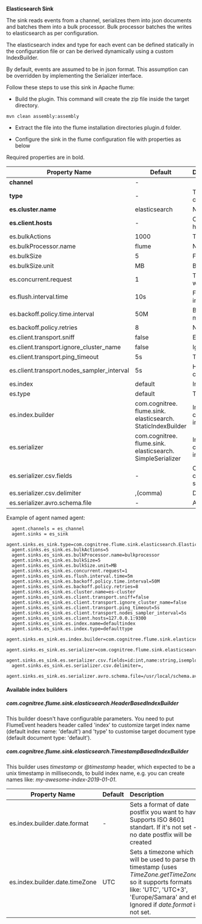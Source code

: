**Elasticsearch Sink**

The sink reads events from a channel, serializes them into json documents and batches them into a bulk processor.
Bulk processor batches the writes to elasticsearch as per configuration.

The elasticsearch index and type for each event can be defined statically in the configuration file or can be derived dynamically using a custom IndexBuilder.

By default, events are assumed to be in json format.
This assumption can be overridden by implementing the Serializer interface.

Follow these steps to use this sink in Apache flume:

* Build the plugin. This command will create the zip file inside the target directory.

`mvn clean assembly:assembly`

* Extract the file into the flume installation directories plugin.d folder.

* Configure the sink in the flume configuration file with properties as below

Required properties are in bold.

| Property Name                              | Default | Description                                                                                   |
|--------------------------------------------|--------------|:----------------------------------------------------------------------------------------------|
| **channel**                                | -              |                                                                                               |
| **type**                                   | -              | The component type name, has to be com.cognitree.flume.sink.elasticsearch.ElasticSearchSink   |
| **es.cluster.name**                        | elasticsearch  | Name of the elasticsearch cluster to connect to                                               |
| **es.client.hosts**                        | -              | Comma separated hostname:port pairs ex: host1:9300,host2:9300. The default port is 9300       |
| es.bulkActions                             | 1000           | The number of actions to batch into a request                                                 |
| es.bulkProcessor.name                      | flume          | Name of the bulk processor                                                                    |
| es.bulkSize                                | 5              | Flush the bulk request every mentioned size                                                   |
| es.bulkSize.unit                           | MB             | Bulk request unit, supported values are KB and MB                                             |
| es.concurrent.request                      | 1              | The maximum number of concurrent requests to allow while accumulating new bulk requests       |
| es.flush.interval.time                     | 10s            | Flush a batch as a bulk request every mentioned seconds irrespective of the number of requests|
| es.backoff.policy.time.interval            | 50M            | Backoff policy time interval, wait initially for the 50 miliseconds                           |
| es.backoff.policy.retries                  | 8              | Number of backoff policy retries                                                              |
| es.client.transport.sniff                  | false          | Enable or disable the sniff feature of the elastic search                                     |
| es.client.transport.ignore_cluster_name    | false          | Ignore cluster name validation of connected nodes                                             |
| es.client.transport.ping_timeout           | 5s             | The time to wait for a ping response from a node                                              |
| es.client.transport.nodes_sampler_interval | 5s             | How often to sample / ping the nodes listed and connected                                     |
| es.index                                   | default        | Index name to be used to store the documents                                                  |
| es.type                                    | default        | Type to be used to store the documents                                                        |
| es.index.builder                           |com.cognitree.<br>flume.sink.<br>elasticsearch.<br>StaticIndexBuilder          | Implementation of com.cognitree.flume.sink.elasticsearch.IndexBuilder interface|
| es.serializer                              |com.cognitree.<br>flume.sink.<br>elasticsearch.<br>SimpleSerializer            | Implementation of com.cognitree.flume.sink.elasticsearch.Serializer interface |
| es.serializer.csv.fields                   | -              | Comma separated csv field name with data type i.e. column1:type1,column2:type2, Supported data types are string, boolean, int and float |
| es.serializer.csv.delimiter                | ,(comma)       | Delimiter for the data in flume event body|
| es.serializer.avro.schema.file             | -              | Absolute path for the schema configuration file |

Example of agent named agent:

````
  agent.channels = es_channel
  agent.sinks = es_sink
  agent.sinks.es_sink.type=com.cognitree.flume.sink.elasticsearch.ElasticSearchSink
  agent.sinks.es_sink.es.bulkActions=5
  agent.sinks.es_sink.es.bulkProcessor.name=bulkprocessor
  agent.sinks.es_sink.es.bulkSize=5
  agent.sinks.es_sink.es.bulkSize.unit=MB
  agent.sinks.es_sink.es.concurrent.request=1
  agent.sinks.es_sink.es.flush.interval.time=5m
  agent.sinks.es_sink.es.backoff.policy.time.interval=50M
  agent.sinks.es_sink.es.backoff.policy.retries=8
  agent.sinks.es_sink.es.cluster.name=es-cluster
  agent.sinks.es_sink.es.client.transport.sniff=false
  agent.sinks.es_sink.es.client.transport.ignore_cluster_name=false
  agent.sinks.es_sink.es.client.transport.ping_timeout=5s
  agent.sinks.es_sink.es.client.transport.nodes_sampler_interval=5s
  agent.sinks.es_sink.es.client.hosts=127.0.0.1:9300
  agent.sinks.es_sink.es.index.name=defaultindex
  agent.sinks.es_sink.es.index.type=defaulttype
  agent.sinks.es_sink.es.index.builder=com.cognitree.flume.sink.elasticsearch.HeaderBasedIndexBuilder
  agent.sinks.es_sink.es.serializer=com.cognitree.flume.sink.elasticsearch.SimpleSerializer
  agent.sinks.es_sink.es.serializer.csv.fields=id:int,name:string,isemployee:boolean,leaves:float
  agent.sinks.es_sink.es.serializer.csv.delimiter=,
  agent.sinks.es_sink.es.serializer.avro.schema.file=/usr/local/schema.avsc
````

#### Available index builders

##### com.cognitree.flume.sink.elasticsearch.HeaderBasedIndexBuilder

This builder doesn't have configurable parameters. You need to put FlumeEvent headers header called 'index' to customize target index name (default index name: 'default') and 'type' to customise target document type (default document type: 'default').

##### com.cognitree.flume.sink.elasticsearch.TimestampBasedIndexBuilder
This builder uses *timestamp* or *@timestamp* header, which expected to be a unix timestamp in milliseconds, to build index name, e.g. you can create names like: _my-awesome-index-2019-01-01_.

| Property Name                              | Default | Description                                                                                   |
|--------------------------------------------|--------------|:----------------------------------------------------------------------------------------------|
| es.index.builder.date.format                                | -            | Sets a format of date postfix you want to have. Supports ISO 8601 standart. If it's not set - no date postfix will be created|
| es.index.builder.date.timeZone                              | UTC          | Sets a timezone which will be used to parse the timestamp (uses _TimeZone.getTimeZone()_, so it supports formats like: 'UTC', 'UTC+3', 'Europe/Samara' and etc. <br> Ignored if *date.format* is not set.|